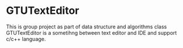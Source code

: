 # GTUTextEditor
This is group project as part of data structure and algorithms class
GTUTextEditor is a sometihng between text editor and IDE and support c/c++ language.
